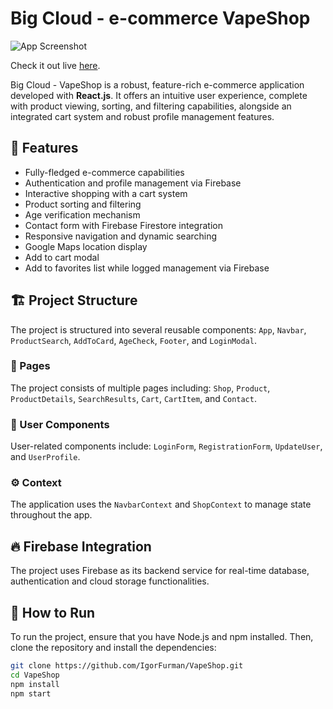 # Big Cloud - e-commerce VapeShop
![App Screenshot](https://i.imgur.com/5xCliIK.png) 

Check it out live [here](https://igorfurman.github.io/VapeShop/).

Big Cloud - VapeShop is a robust, feature-rich e-commerce application developed with **React.js**. It offers an intuitive user experience, complete with product viewing, sorting, and filtering capabilities, alongside an integrated cart system and robust profile management features.

## 🎯 Features
* Fully-fledged e-commerce capabilities
* Authentication and profile management via Firebase
* Interactive shopping with a cart system
* Product sorting and filtering
* Age verification mechanism
* Contact form with Firebase Firestore integration
* Responsive navigation and dynamic searching
* Google Maps location display
* Add to cart modal
* Add to favorites list while logged management via Firebase

## 🏗️ Project Structure

The project is structured into several reusable components: `App`, `Navbar`, `ProductSearch`, `AddToCard`, `AgeCheck`, `Footer`, and `LoginModal`.

### 📄 Pages

The project consists of multiple pages including: `Shop`, `Product`, `ProductDetails`, `SearchResults`, `Cart`, `CartItem`, and `Contact`.

### 👤 User Components

User-related components include: `LoginForm`, `RegistrationForm`, `UpdateUser`, and `UserProfile`.

### ⚙️ Context

The application uses the `NavbarContext` and `ShopContext` to manage state throughout the app.

## 🔥 Firebase Integration

The project uses Firebase as its backend service for real-time database, authentication and cloud storage functionalities.

## 🚀 How to Run

To run the project, ensure that you have Node.js and npm installed. Then, clone the repository and install the dependencies:

```bash
git clone https://github.com/IgorFurman/VapeShop.git
cd VapeShop
npm install
npm start

